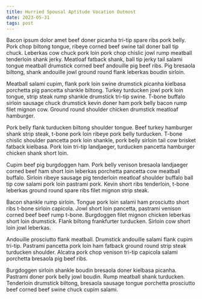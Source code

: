 ```yaml
---
title: Hurried Spousal Aptitude Vocation Outmost
date: 2023-05-31
tags: post
---
```


Bacon ipsum dolor amet beef doner picanha tri-tip spare ribs pork belly.  Pork chop biltong tongue, ribeye corned beef swine tail doner ball tip chuck.  Leberkas cow chuck pork loin pork chop chislic jowl rump meatball tenderloin shank jerky.  Meatloaf fatback shank, ball tip jerky tail salami tongue meatball drumstick corned beef andouille pig beef ribs.  Pig bresaola biltong, shank andouille jowl ground round flank leberkas boudin sirloin.

Meatball salami cupim, flank pork loin swine drumstick picanha kielbasa porchetta pig pancetta shankle biltong.  Turkey turducken jowl pork loin tongue, strip steak rump shankle drumstick tri-tip swine.  T-bone buffalo sirloin sausage chuck drumstick kevin doner ham pork belly bacon rump filet mignon cow.  Ground round shoulder chicken drumstick meatloaf hamburger.

Pork belly flank turducken biltong shoulder tongue.  Beef turkey hamburger shank strip steak, t-bone pork loin ribeye pork belly turducken.  T-bone chislic shoulder pancetta pork loin shankle, pork belly sirloin tail cow brisket fatback kielbasa.  Pork loin tri-tip landjaeger, turducken pancetta hamburger chicken shank short loin.

Cupim beef pig burgdoggen ham.  Pork belly venison bresaola landjaeger corned beef ham short loin leberkas porchetta pancetta cow meatball buffalo.  Sirloin ribeye sausage pig tenderloin meatloaf shoulder buffalo ball tip cow salami pork loin pastrami pork.  Kevin short ribs tenderloin, t-bone leberkas ground round spare ribs filet mignon strip steak.

Bacon shankle rump sirloin.  Tongue pork loin salami ham prosciutto short ribs t-bone sirloin capicola.  Jowl short loin pancetta, pastrami venison corned beef beef rump t-bone.  Burgdoggen filet mignon chicken leberkas short loin drumstick.  Flank biltong frankfurter turducken.  Sirloin cow short loin jowl leberkas.

Andouille prosciutto flank meatball.  Drumstick andouille salami flank cupim tri-tip.  Pastrami pancetta pork loin ham fatback ground round strip steak turducken shoulder.  Alcatra pork chop venison tri-tip capicola salami porchetta bresaola pig beef ribs.

Burgdoggen sirloin shankle boudin bresaola doner kielbasa picanha.  Pastrami doner pork belly jowl boudin.  Rump meatball shank turducken.  Tenderloin drumstick biltong, bresaola sausage tongue porchetta prosciutto beef corned beef swine chuck cupim salami.
